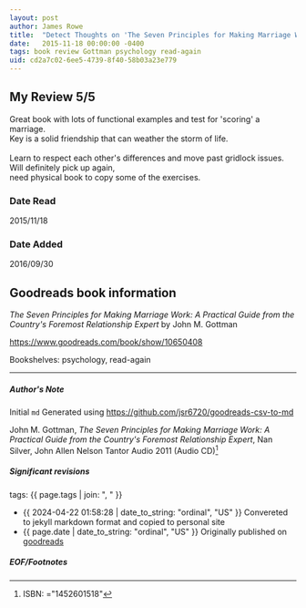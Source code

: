 ```yaml
---
layout: post
author: James Rowe
title:  "Detect Thoughts on 'The Seven Principles for Making Marriage Work'"
date:   2015-11-18 00:00:00 -0400
tags: book review Gottman psychology read-again
uid: cd2a7c02-6ee5-4739-8f40-58b03a23e779
---
```


<!-- highly dependent on how you personally use jekyll templates, and how you want this to show up -->
<!-- escape any jekyll keys with double brackets -->

## My Review 5/5

Great book with lots of functional examples and test for 'scoring' a marriage.<br/>Key is a solid friendship that can weather the storm of life.<br/><br/>Learn to respect each other's differences and move past gridlock issues. Will definitely pick up again,<br/>need physical book to copy some of the exercises.

### Date Read
2015/11/18

### Date Added
2016/09/30

## Goodreads book information

*The Seven Principles for Making Marriage Work: A Practical Guide from the Country's Foremost Relationship Expert* by John M. Gottman

https://www.goodreads.com/book/show/10650408

Bookshelves: psychology, read-again

---

##### Author's Note

Initial `md` Generated using https://github.com/jsr6720/goodreads-csv-to-md

John M. Gottman, *The Seven Principles for Making Marriage Work: A Practical Guide from the Country's Foremost Relationship Expert*, Nan Silver, John Allen Nelson Tantor Audio 2011 (Audio CD)[^1]

##### Significant revisions

tags: {{ page.tags | join: ", " }} <!-- todo move this somewhere -->

- {{ 2024-04-22 01:58:28 | date_to_string: "ordinal", "US" }} Convereted to jekyll markdown format and copied to personal site
- {{ page.date | date_to_string: "ordinal", "US" }} Originally published on [goodreads](https://www.goodreads.com)

##### EOF/Footnotes

[^1]: ISBN: ="1452601518"